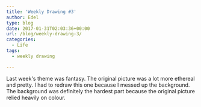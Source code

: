 ```yaml
---
title: 'Weekly Drawing #3'
author: Edel
type: blog
date: 2017-01-31T02:03:36+00:00
url: /blog/weekly-drawing-3/
categories:
  - Life
tags:
  - weekly drawing

---
```

Last week's theme was fantasy. The original picture was a lot more ethereal and pretty. I had to redraw this one because I messed up the background. The background was definitely the hardest part because the original picture relied heavily on colour.

<img data-attachment-id="167" data-permalink="http://edelgrace.me/blog/life/weekly-drawing-3/attachment/drawing-deer/" data-orig-file="https://i1.wp.com/edelgrace.me/blog/wp-content/uploads/2017/01/drawing-deer.jpg?fit=600%2C338" data-orig-size="600,338" data-comments-opened="1" data-image-meta="{&quot;aperture&quot;:&quot;2.4&quot;,&quot;credit&quot;:&quot;&quot;,&quot;camera&quot;:&quot;LG-K210&quot;,&quot;caption&quot;:&quot;&quot;,&quot;created_timestamp&quot;:&quot;1485702492&quot;,&quot;copyright&quot;:&quot;&quot;,&quot;focal_length&quot;:&quot;3.18&quot;,&quot;iso&quot;:&quot;100&quot;,&quot;shutter_speed&quot;:&quot;0.033333333333333&quot;,&quot;title&quot;:&quot;&quot;,&quot;orientation&quot;:&quot;1&quot;}" data-image-title="drawing-deer" data-image-description="" data-medium-file="https://i1.wp.com/edelgrace.me/blog/wp-content/uploads/2017/01/drawing-deer.jpg?fit=300%2C169" data-large-file="https://i1.wp.com/edelgrace.me/blog/wp-content/uploads/2017/01/drawing-deer.jpg?fit=600%2C338" src="https://i1.wp.com/edelgrace.me/blog/wp-content/uploads/2017/01/drawing-deer.jpg?resize=600%2C338" alt="" class="alignnone size-full wp-image-167" srcset="https://i1.wp.com/edelgrace.me/blog/wp-content/uploads/2017/01/drawing-deer.jpg?w=600 600w, https://i1.wp.com/edelgrace.me/blog/wp-content/uploads/2017/01/drawing-deer.jpg?resize=300%2C169 300w" sizes="(max-width: 600px) 100vw, 600px" data-recalc-dims="1" />